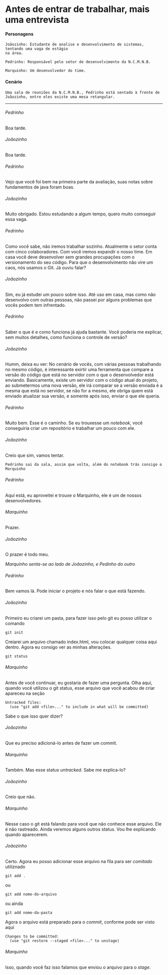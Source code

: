 # Antes de entrar de trabalhar, mais uma entrevista

#### Personagens
```
Joãozinho: Estudante de analise e desenvolvimento de sistemas, tentando uma vaga de estágio
na área.

Pedrinho: Responsável pelo setor de desenvolvimento da N.C.M.N.B.

Marquinho: Um desenvolvedor do time.
```

#### Cenário
```
Uma sala de reuniões da N.C.M.N.B., Pedrinho está sentado à frente de Joãozinho, entre eles existe uma mesa retangular.
```
---

###### Pedrinho
Boa tarde.

###### Joãozinho
Boa tarde.

###### Pedrinho
Vejo que você foi bem na primeira parte da avaliação, suas notas sobre fundamentos de java foram
boas.

###### Joãozinho
Muito obrigado. Estou estudando a algum tempo, quero muito comseguir essa vaga.

###### Pedrinho
Como você sabe, não iremos trabalhar sozinho. Atualmente o setor conta com cinco colaboradores.
Com você iremos expandir o nosso time. Em casa você deve desenvolver sem grandes procupações com 
o versionamento do seu código. Para que o desenvolvimento não vire um caos, nós usamos o Git. Já
ouviu falar?

###### Joãozinho
Sim, eu já estudei um pouco sobre isso. Até uso em casa, mas como não desenvolvo com outras pessoas,
não passei por alguns problemas que vocês podem tem infrentado.

###### Pedrinho
Saber o que é e como funciona já ajuda bastante. Você poderia me explicar, sem muitos detalhes, como 
funciona o controle de versão?

###### Joãozinho
Humm, deixa eu ver: No cenário de vocês, com várias pessoas trabalhando no mesmo código, é interessante 
exirtir uma ferramenta que compare a versão do código que está no servidor com o que o desenvolvedor está
enviando. Basicamente, existe um servidor com o código atual do projeto, ao submetermos uma nova versão,
ele irá comparar se a versão enviada é a mesma que está no servidor, se não for a mesmo, ele obriga quem está enviado atualizar sua versão, e somente após isso, enviar o que ele queria.

###### Pedrinho
Muito bem. Esse é o caminho. Se eu trouxesse um *notebook*, você conseguiria criar um repositório e trabalhar um pouco com ele.

###### Joãozinho
Creio que sim, vamos tentar.

```
Pedrinho sai da sala, assim que volta, além do notebook trás consigo o Marquinho
```

###### Pedrinho
Aqui está, eu aproveitei e trouxe o Marquinho, ele é um de nossos desenvolvedores.

###### Marquinho
Prazer.

###### Joãozinho
O prazer é todo meu.

*Marquinho senta-se ao lado de Joãozinho, e Pedinho do outro*

###### Pedrinho
Bem vamos lá. Pode iniciar o projeto e nós falar o que está fazendo.

###### Joãozinho
Primeiro eu criarei um pasta, para fazer isso pelo git eu posso utilizar o comando
```git
git init
```
Creiarei um arquivo chamado index.html, vou colocar qualquer coisa aqui dentro. 
Agora eu consigo ver as minhas alterações.
```git
git status
```

###### Marquinho
Antes de você continuar, eu gostaria de fazer uma pergunta. Olha aqui, quando você utilizou o
git status, esse arquivo que você acabou de criar apareceu na seção 
```
Untracked files:
  (use "git add <file>..." to include in what will be committed)
```
Sabe o que isso quer dizer?

###### Joãozinho
Que eu preciso adicioná-lo antes de fazer um commit.

###### Marquinho
Também. Mas esse status *untracked*. Sabe me explica-lo?

###### Joãozinho
Creio que não.

###### Marquinho
Nesse caso o git está falando para você que não conhece esse arquivo. Ele é não rastreado. Ainda veremos 
alguns outros status. Vou lhe explicando quando aparecerem. 

###### Joãozinho
Certo. Agora eu posso adicionar esse arquivo na fila para ser *comitado* utiliznado
```
git add .
```
ou
```
git add nome-do-arquivo
```
ou ainda
```
git add nome-da-pasta
```
Agora o arquivo está preparado para o *commit*, conforme pode ser visto aqui
```
Changes to be committed:
  (use "git restore --staged <file>..." to unstage)
```  

###### Marquinho
Isso, quando você faz isso falamos que enviou o arquivo para o *stage*.